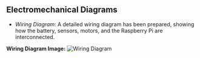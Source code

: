 ## Electromechanical Diagrams

- *Wiring Diagram*: A detailed wiring diagram has been prepared, showing how the battery, sensors, motors, and the Raspberry Pi are interconnected.

**Wiring Diagram Image:**
  ![Wiring Diagram](https://drive.google.com/uc?export=view&id=1sE2XPslHL6wj4SeEzqFB85HH2IpVUXp9)

